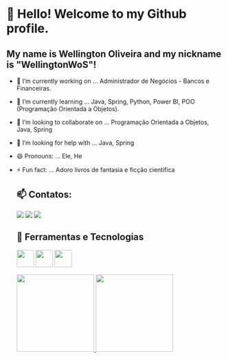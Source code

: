 
# 👋 Hello! Welcome to my Github profile.
## My name is Wellington Oliveira and my nickname is "WellingtonWoS"!

- 🔭 I’m currently working on ...
  Administrador de Negócios - Bancos e Financeiras.
  
- 🌱 I’m currently learning ...
  Java, Spring, Python, Power BI, POO (Programação Orientada a Objetos).
  
- 👯 I’m looking to collaborate on ...
  Programação Orientada a Objetos, Java, Spring
  
- 🤔 I’m looking for help with ...
  Java, Spring

- 😄 Pronouns: ...
  Ele, He
- ⚡ Fun fact: ...
  Adoro livros de fantasia e ficção científica 
  
  ## 📫 Contatos:

  <div>
  <a href="https://[instagram.com/seu-usuário-instagram-aqui](https://www.instagram.com/wellingtonwos/)" target="_blank"><img loading="lazy" 
  src="https://img.shields.io/badge/-Instagram-%23E4405F?style=for-the-badge&logo=instagram&logoColor=white" target="_blank"></a>
  <a href = "mailto:contato@wellington.sousa@aluno.ifsp.edu.br"><img loading="lazy" src="https://img.shields.io/badge/Gmail-D14836?style=for-the- 
  badge&logo=gmail&logoColor=white" target="_blank"></a>
  <a href="[https://www.linkedin.com/in/seu-usuário-linkedln-aqui](https://www.linkedin.com/in/wellington-oliveira-0b686364/?trk=public_profile-settings_edit-profile- 
  content)" target="_blank"><img loading="lazy" src="https://img.shields.io/badge/-LinkedIn-%230077B5?style=for-the-badge&logo=linkedin&logoColor=white" target="_blank"></a>
  </div>
  
  ## 🔭 Ferramentas e Tecnologias

  <img loading="lazy" src="https://cdn.jsdelivr.net/gh/devicons/devicon/icons/git/git-original.svg" width="40" height="40"/> <img loading="lazy" 
  src="https://cdn.jsdelivr.net/gh/devicons/devicon/icons/java/java-original.svg" width="40" height="40"/> <img loading="lazy" 
  src="https://cdn.jsdelivr.net/gh/devicons/devicon/icons/python/python-original.svg" width="40" height="40"/>


  <div>
  <a href="https://github.com/WellingtonWoS">
  <img loading="lazy" height="180em" src="https://github-readme-stats.vercel.app/api/top-langs/?username=WellingtonWoS&layout=compact&langs_count=7&theme=dracula"/>
  <img loading="lazy" height="180em" src="https://github-readme-stats.vercel.app/api? 
  username=WellingtonWoS&show_icons=true&theme=dracula&include_all_commits=true&count_private=true"/>
  </div>



